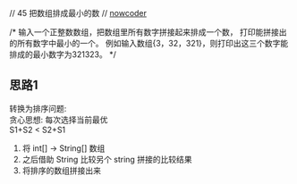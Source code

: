 // 45 把数组排成最小的数
// 
[nowcoder](https://www.nowcoder.com/practice/8fecd3f8ba334add803bf2a06af1b993?tpId=13&tqId=11185&tPage=1&rp=1&ru=/ta/coding-interviews&qru=/ta/coding-interviews/question-ranking)

/*
输入一个正整数数组，把数组里所有数字拼接起来排成一个数，
打印能拼接出的所有数字中最小的一个。
例如输入数组{3，32，321}，则打印出这三个数字能排成的最小数字为321323。
 */

## 思路1
转换为排序问题:  
贪心思想: 每次选择当前最优  
S1+S2 < S2+S1  

1) 将 int[] -> String[] 数组
2) 之后借助 String 比较另个 string 拼接的比较结果
3) 将排序的数组拼接出来
  
